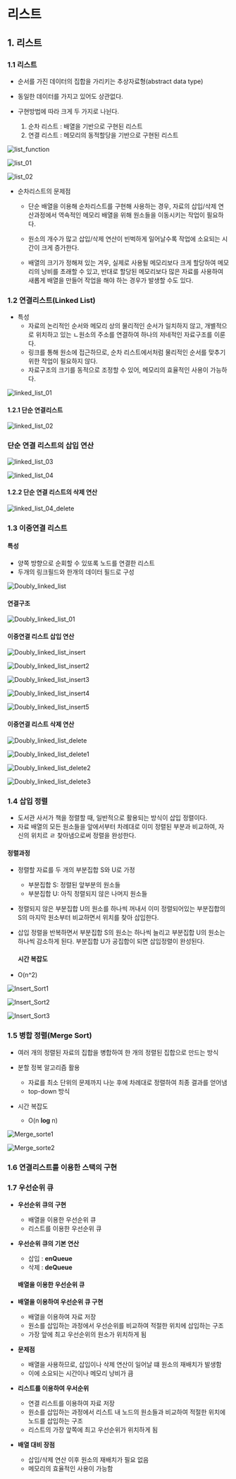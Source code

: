 

# 리스트

## 1. 리스트

### 1.1 리스트 

- 순서를 가진 데이터의 집합을 가리키는 추상자료형(abstract data type)
- 동일한 데이터를 가지고 있어도 상관없다.



- 구현방법에  따라 크게 두 가지로 나뉜다.
  1. 순차 리스트 : 배열을 기반으로 구현된 리스트
  2. 연결 리스트 : 메모리의 동적할당을 기반으로 구현된 리스트

![list_function](.\image\list_function.PNG)





![list_01](.\image\list_01.PNG)

![list_02](.\image\list_02.PNG)

- 순차리스트의 문제점
  - 단순 배열을 이용해 순차리스트를 구현해 사용하는 경우, 자료의 삽입/삭제 연산과정에서 역속적인 메모리 배열을 위해 원소들을 이동시키는 작업이 필요하다.

  

  - 원소의 개수가 많고 삽입/삭제 연산이 빈벅하게 일어날수록 작업에 소요되는 시간이 크게 증가한다.
  - 배열의 크기가 정해져 있는 겨우, 실제로 사용될 메모리보다 크게 할당하여 메모리의 낭비를 초래할 수 있고, 반대로 할당된 메모리보다 많은 자료를 사용하여 새롭게 배열을 만들어 작업을 해야 하는 경우가 발생할 수도 있다.

### 1.2 연결리스트(Linked List)

- 특성
  - 자료의 논리적인 순서와 메모리 상의 물리적인 순서가 일치하지 않고, 개별적으로 위치하고 있는 ㄴ원소의 주소를 연결하여 하나의 저네적인 자료구조를 이룬다.
  - 링크를 통해 원소에 접근하므로, 순차 리스트에서처럼 물리적인 순서를 맞추기 위한 작업이 필요하지 않다.
  - 자료구조의 크기를 동적으로 조정할 수 있어, 메모리의 효율적인 사용이 가능하다.

![linked_list_01](.\image\linked_list_01.PNG)

#### 1.2.1 단순 연결리스트

![linked_list_02](.\image\linked_list_02.png)

### 단순 연결 리스트의 삽입 연산

![linked_list_03](.\image\linked_list_03.png)

![linked_list_04](.\image\linked_list_04.PNG)

#### 1.2.2 단순 연결 리스트의 삭제 연산

![linked_list_04_delete](.\image\linked_list_04_delete.PNG)





### 1.3 이중연결 리스트

#### 	특성

- 양쪽 방향으로 순회할 수 있또록 노드를 연결한 리스트
- 두개의 링크필드와 한개의 데이터 필드로 구성

![Doubly_linked_list](.\image\Doubly_linked_list.PNG)

#### 	연결구조

![Doubly_linked_list_01](.\image\Doubly_linked_list_01.PNG)



#### 	이중연결 리스트 삽입 연산

![Doubly_linked_list_insert](.\image\Doubly_linked_list_insert.PNG)

![Doubly_linked_list_insert2](.\image\Doubly_linked_list_insert2.PNG)

![Doubly_linked_list_insert3](.\image\Doubly_linked_list_insert3.PNG)

![Doubly_linked_list_insert4](.\image\Doubly_linked_list_insert4.PNG)

![Doubly_linked_list_insert5](.\image\Doubly_linked_list_insert5.PNG)

#### 이중연결 리스트 삭제 연산

![Doubly_linked_list_delete](.\image\Doubly_linked_list_delete.PNG)

![Doubly_linked_list_delete1](.\image\Doubly_linked_list_delete1.PNG)

![Doubly_linked_list_delete2](.\image\Doubly_linked_list_delete2.PNG)

![Doubly_linked_list_delete3](.\image\Doubly_linked_list_delete3.PNG)



### 1.4 삽입 정렬

- 도서관 사서가 책을 정렬할 때, 일반적으로 활용되는 방식이 삽입 정렬이다.
- 자료 배열의 모든 원소들을 앞에서부터 차례대로 이미 정렬된 부분과 비교하여, 자신의 위치르 ㄹ 찾아냄으로써 정렬을 완성한다.



#### 	정렬과정

- 정렬할 자료를 두 개의 부분집합 S와 U로 가정

  - 부분집합 S: 정렬된 앞부분의 원소들
  - 부분집합 U: 아직 정렬되지 않은 나머지 원소들

- 정렬되지 않은 부분집합 U의 원소를 하나씩 꺼내서 이미 정렬되어있는 부분집합의 S의 마지막 원소부터 비교하면서 위치를 찾아 삽입한다.

- 삽입 정렬을 반복하면서 부분집합 S의 원소는 하나씩 늘리고 부분집합 U의 원소는 하나씩 감소하게 된다. 부분집합 U가 공집합이 되면 삽입정렬이 완성된다.

  #### 시간 복잡도

- O(n^2)

![Insert_Sort1](.\image\Insert_Sort1.PNG)

![Insert_Sort2](.\image\Insert_Sort2.PNG)

![Insert_Sort3](.\image\Insert_Sort3.PNG)





### 1.5 병합 정렬(Merge Sort)

- 여러 개의 정렬된 자료의 집합을 병합하여 한 개의 정렬된 집합으로 만드는 방식



- 분할 정복 알고리즘 활용
  - 자료를 최소 단위의 문제까지 나눈 후에 차례대로 정렬하여 최종 결과를 얻어냄
  - top-down 방식



- 시간 복잡도
  - O(n **log** n)

![Merge_sorte1](.\image\Merge_sorte1.PNG)

![Merge_sorte2](.\image\Merge_sorte2.PNG)



### 1.6 연결리스트를 이용한 스택의  구현



### 1.7 우선순위 큐

- **우선순위 큐의 구현**
  - 배열을 이용한 우선순위 큐
  - 리스트를 이용한 우선순위 큐



- **우선순위 큐의 기본 연산**

  - 삽입 : **enQueue**
  - 삭제 : **deQueue**

  

  #### 배열을 이용한 우선순위 큐

- **배열을 이용하여 우선순위 큐 구현**

  - 배열을 이용하여 자료 저장
  - 원소를 삽입하는 과정에서 우선순위를 비교하여 적절한 위치에 삽입하는 구조
  - 가장 앞에 최고 우선순위의 원소가 위치하게 됨



- **문제점**
  - 배열을 사용하므로, 삽입이나 삭제 연산이 일어날 떄 원소의 재배치가 발생함
  - 이에 소요되는 시간이나 메모리 낭비가 큼



- **리스트를 이용하여 우서순위**
  - 연결 리스트를 이용하여 자료 저장
  - 원소를 삽입하는 과정에서 리스트 내 노드의 원소들과 비교하여 적절한 위치에 노드를 삽입하는 구조
  - 리스트의 가장 앞쪽에 최고 우선순위가 위치하게 됨



- **배열 대비 장점**
  - 삽입/삭제 연산 이후 원소의 재배치가 필요 없음
  - 메모리의 효율적인 사용이 가능함













































